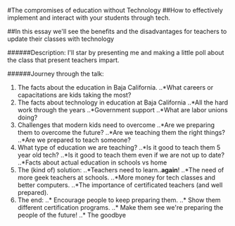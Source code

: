 #The compromises of education without Technology
##How to effectively implement and interact with your students through tech.

##In this essay we'll see the benefits and the disadvantages for teachers to update their classes with technology

######Description:
I'll star by presenting me and making a little poll about the class that present teachers impart.

######Journey through the talk:
1. The facts about the education in Baja California.
..*What careers or capacitations are kids taking the most?
2. The facts about technology in education at Baja California
..*All the hard work through the years
..*Government support
..*What are labor unions doing?
3. Challenges that modern kids need to overcome
..*Are we preparing them to overcome the future?
..*Are we teaching them the right things?
..*Are we prepared to teach someone?	
4. What type of education we are teaching?
..*Is it good to teach them 5 year old tech?
..*Is it good to teach them even if we are not up to date?
..*Facts about actual education in schools vs home
5. The (kind of) solution:
..*Teachers need to learn..**again**!
..*The need of more geek teachers at schools.
..*More money for tech classes and better computers.
..*The importance of certificated teachers (and well prepared).
6. The end:
..* Encourage people to keep preparing them.
..* Show them different certification programs.
..* Make them see we're preparing the people of the future!
..* The goodbye